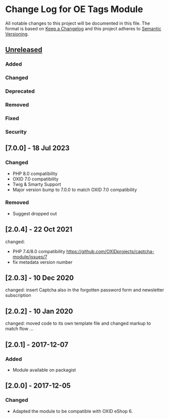 # Change Log for OE Tags Module

All notable changes to this project will be documented in this file.
The format is based on [Keep a Changelog](http://keepachangelog.com/)
and this project adheres to [Semantic Versioning](http://semver.org/).


## [Unreleased]

### Added

### Changed

### Deprecated

### Removed

### Fixed

### Security

## [7.0.0] - 18 Jul 2023
### Changed
- PHP 8.0 compatibility
- OXID 7.0 compatibility
- Twig & Smarty Support
- Major version bump to 7.0.0 to match OXID 7.0 compatibility

### Removed
- Suggest dropped out

## [2.0.4] - 22 Oct 2021

changed: 
- PHP 7.4/8.0 compatibility https://github.com/OXIDprojects/captcha-module/issues/7
- fix metadata version number

## [2.0.3] - 10 Dec 2020

changed: insert Captcha also in the forgotten password form and newsletter subscription

## [2.0.2] - 10 Jan 2020

changed: moved code to its own template file and changed markup to match flow …

## [2.0.1] - 2017-12-07

### Added
- Module available on packagist

## [2.0.0] - 2017-12-05

### Changed
- Adapted the module to be compatible with OXID eShop 6.

[Unreleased]: https://github.com/OXIDprojects/captcha-module/compare/HEAD...HEAD

